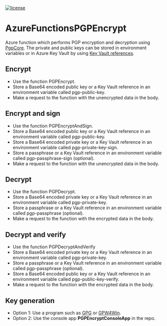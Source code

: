 [![license](https://img.shields.io/github/license/lfalck/AzureFunctionsPGPEncrypt.svg)]()
# AzureFunctionsPGPEncrypt

Azure function which performs PGP encryption and decryption using [PgpCore](https://github.com/mattosaurus/PgpCore). The private and public keys can be stored in environment variables or in Azure Key Vault by using [Key Vault references](https://docs.microsoft.com/en-us/azure/app-service/app-service-key-vault-references).

## Encrypt
* Use the function PGPEncrypt.
* Store a Base64 encoded public key or a Key Vault reference in an environment variable called pgp-public-key.
* Make a request to the function with the unencrypted data in the body.

## Encrypt and sign
* Use the function PGPEncryptAndSign.
* Store a Base64 encoded public key or a Key Vault reference in an environment variable called pgp-public-key.
* Store a Base64 encoded private key or a Key Vault reference in an environment variable called pgp-private-key-sign.
* Store a passphrase or a Key Vault reference in an environment variable called pgp-passphrase-sign (optional).
* Make a request to the function with the unencrypted data in the body.

## Decrypt
* Use the function PGPDecrypt.
* Store a Base64 encoded private key or a Key Vault reference in an environment variable called pgp-private-key.
* Store a passphrase or a Key Vault reference in an environment variable called pgp-passphrase (optional).
* Make a request to the function with the encrypted data in the body.

## Decrypt and verify
* Use the function PGPDecryptAndVerify
* Store a Base64 encoded private key or a Key Vault reference in an environment variable called pgp-private-key.
* Store a passphrase or a Key Vault reference in an environment variable called pgp-passphrase (optional).
* Store a Base64 encoded public key or a Key Vault reference in an environment variable called pgp-public-key-verify.
* Make a request to the function with the encrypted data in the body.

## Key generation
* Option 1: Use a program such as [GPG](https://gnupg.org/) or [GPW4Win](https://www.gpg4win.org/).  
* Option 2: Use the console app **PGPEncryptConsoleApp** in the repo.
